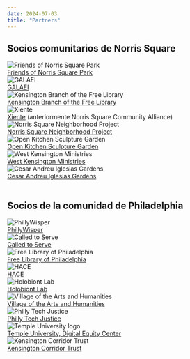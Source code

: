 ```yaml
---
date: 2024-07-03
title: "Partners"
---
```


## Socios comunitarios de Norris Square

<div class="partner-section">

<div class="partner-card">
    <img alt="Friends of Norris Square Park" src="/images/partners/fnsp.png"/>
    <div class="partner-desc">
        <a href="https://www.facebook.com/friendsofnorrissquarepark/">Friends of Norris Square Park</a>
    </div>
</div>

<div class="partner-card">
    <img alt="GALAEI" src="/images/partners/galaei.png"/>
    <div class="partner-desc">
        <a href="https://www.galaeiqtbipoc.org/">GALAEI</a>
    </div>
</div>

<div class="partner-card">
    <img alt="Kensington Branch of the Free Library" src="/images/partners/flp.png"/>
    <div class="partner-desc">
        <a href="https://libwww.freelibrary.org/locations/kensington-library">Kensington Branch of the Free Library</a>
    </div>
</div>

<div class="partner-card">
    <img alt="Xiente" src="/images/partners/xiente.png"/>
    <div class="partner-desc">
        <a href="https://www.xiente.org/">Xiente</a> (anteriormente Norris Square Community Alliance)
    </div>
</div>

<div class="partner-card">
    <img alt="Norris Square Neighborhood Project" src="/images/partners/nsnp.svg"/>
    <div class="partner-desc">
        <a href="https://myneighborhoodproject.org/">Norris Square Neighborhood Project</a>
    </div>
</div>

<div class="partner-card">
    <img alt="Open Kitchen Sculpture Garden" src="/images/partners/oksg.jpg"/>
    <div class="partner-desc">
        <a href="https://www.facebook.com/theopenkitchensculpturegarden">Open Kitchen Sculpture Garden</a>
    </div>
</div>

<div class="partner-card">
    <img alt="West Kensington Ministries" src="/images/partners/wkm.png"/>
    <div class="partner-desc">
        <a href="https://westkensingtonministry.com/">West Kensington Ministries</a>
    </div>
</div>

<div class="partner-card">
    <img alt="Cesar Andreu Iglesias Gardens" src="/images/partners/caig.png"/>
    <div class="partner-desc">
        <a href="https://iglesiasgardens.com/">Cesar Andreu Iglesias Gardens</a>
    </div>
</div>

<!-- insert new Norris Square Community Partner above this line -->

</div>

<br/>

## Socios de la comunidad de Philadelphia

<div class="partner-section">

<div class="partner-card">
    <img alt="PhillyWisper" src="/images/partners/wisper.png"/>
    <div class="partner-desc">
        <a href="https://phillywisper.net/">PhillyWisper</a>
    </div>
</div>

<div class="partner-card">
    <img alt="Called to Serve" src="/images/partners/cts.png"/>
    <div class="partner-desc">
        <a href="https://calledtoservecdc.org/">Called to Serve</a>
    </div>
</div>

<div class="partner-card">
    <img alt="Free Library of Philadelphia" src="/images/partners/flp.png"/>
    <div class="partner-desc">
        <a href="https://www.freelibrary.org/">Free Library of Philadelphia</a>
    </div>
</div>

<div class="partner-card">
    <img alt="HACE" src="/images/partners/hace.png"/>
    <div class="partner-desc">
        <a href="https://www.hacecdc.org/">HACE</a>
    </div>
</div>

<div class="partner-card">
    <img alt="Holobiont Lab" src="/images/partners/holobiont.png"/>
    <div class="partner-desc">
        <a href="https://holobiontlab.org/">Holobiont Lab</a>
    </div>
</div>

<div class="partner-card">
    <img alt="Village of the Arts and Humanities" src="/images/partners/voah.png"/>
    <div class="partner-desc">
        <a href="http://spaces.villagearts.org/">Village of the Arts and Humanities</a>
    </div>
</div>

<div class="partner-card">
    <img alt="Philly Tech Justice" src="/images/partners/ptj.png"/>
    <div class="partner-desc">
        <a href="https://movementalliance.org/blog/project/philly-tech-justice/">Philly Tech Justice</a>
    </div>
</div>

<div class="partner-card">
    <img alt="Temple University logo" src="/images/partners/temple.svg"/>
    <div class="partner-desc">
        <a href="https://lenfestcenter.temple.edu/Digital-Equality-Center">Temple University, Digital Equity Center</a>
    </div>
</div>

<div class="partner-card">
    <img alt="Kensington Corridor Trust" src="/images/partners/kct.png"/>
    <div class="partner-desc">
        <a href="https://kctphilly.org/">Kensington Corridor Trust</a>
    </div>
</div>

<!-- insert new Philly Community Partner above this line -->

</div>
